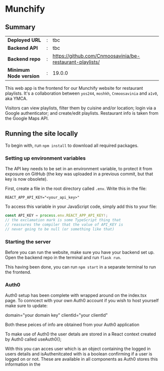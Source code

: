 # Munchify

## Summary

|                          |     |                                                            |
| ------------------------ | --- | ---------------------------------------------------------- |
| **Deployed URL**         | :   | tbc                                                        |
| **Backend API**          | :   | tbc                                                        |
| **Backend repo**         | :   | <https://github.com/Cnmoosavinia/be-restaurant-playlists/> |
| **Minimum Node version** | :   | 19.0.0                                                     |

This web app is the frontend for our Munchify website for restaurant playlists. It's a collaboration between `yos244`, `moshkh`, `Cnmoosavinia` and `a1v0`, aka YMCA.

Visitors can view playlists, filter them by cuisine and/or location; login via a Google authenticator; and create/edit playlists. Restaurant info is taken from the Google Maps API.

## Running the site locally

To begin with, run `npm install` to download all required packages.

### Setting up environment variables

The API key needs to be set in an environment variable, to protect it from exposure on GitHub (the key was uploaded in a previous commit, but that key is now obsolete).

First, create a file in the root directory called `.env`. Write this in the file:

```shell
REACT_APP_API_KEY="<your_api_key>"
```

To access this variable in your JavaScript code, simply add this to your file:

```js
const API_KEY = process.env.REACT_APP_API_KEY!;
// the exclamation mark is some TypeScript thing that
// reassures the compiler that the value of API_KEY is
// never going to be null (or something like that)
```

### Starting the server

Before you can run the website, make sure you have your backend set up. Open the backend repo in the terminal and run `flask run`.

This having been done, you can run `npm start` in a separate terminal to run the frontend.

### Auth0

Auth0 setup has been complete with <Auth0Provider> wrapped around <App> on the index.tsx page. To conncect with your own Auth0 account if you wish to host yourself make sure to update:

domain="your domain key"
clientId="your clientId"

Both these peices of info are obtained from your Auth0 application

To make use of Auth0 the user detals are stored in a React context created by Auth0 called useAuth0();

With this you can acces user which is an object containing the logged in users details and isAuthenitcated with is a boolean confirming if a user is logged on or not. These are available in all components as Auth0 stores this information in the <Auth0Provider>
